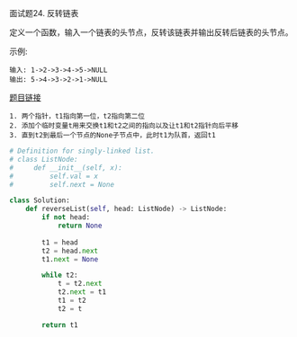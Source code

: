 面试题24. 反转链表


定义一个函数，输入一个链表的头节点，反转该链表并输出反转后链表的头节点。

示例:
```
输入: 1->2->3->4->5->NULL
输出: 5->4->3->2->1->NULL
```

[题目链接](https://leetcode-cn.com/problems/fan-zhuan-lian-biao-lcof/)

```
1. 两个指针，t1指向第一位，t2指向第二位
2. 添加个临时变量t用来交换t1和t2之间的指向以及让t1和t2指针向后平移
3. 直到t2到最后一个节点的None子节点中，此时t1为队首，返回t1
```

```python
# Definition for singly-linked list.
# class ListNode:
#     def __init__(self, x):
#         self.val = x
#         self.next = None

class Solution:
    def reverseList(self, head: ListNode) -> ListNode:
        if not head:
            return None
        
        t1 = head
        t2 = head.next
        t1.next = None

        while t2:
            t = t2.next
            t2.next = t1
            t1 = t2
            t2 = t

        return t1

```